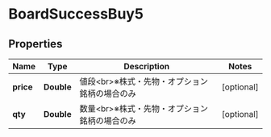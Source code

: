 # BoardSuccessBuy5

## Properties
Name | Type | Description | Notes
------------ | ------------- | ------------- | -------------
**price** | **Double** | 値段&lt;br&gt;※株式・先物・オプション銘柄の場合のみ |  [optional]
**qty** | **Double** | 数量&lt;br&gt;※株式・先物・オプション銘柄の場合のみ |  [optional]

